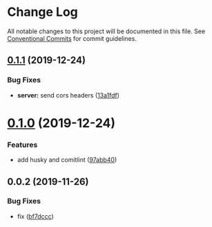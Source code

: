 # Change Log

All notable changes to this project will be documented in this file.
See [Conventional Commits](https://conventionalcommits.org) for commit guidelines.

## [0.1.1](https://github.com/NeoMix1990/semver-libs/compare/input@0.1.0...input@0.1.1) (2019-12-24)


### Bug Fixes

* **server:** send cors headers ([13a1fdf](https://github.com/NeoMix1990/semver-libs/commit/13a1fdfb0aef3e50b6a1f46ec8686e27816944a0))





# [0.1.0](https://github.com/NeoMix1990/semver-libs/compare/input@0.0.2...input@0.1.0) (2019-12-24)


### Features

* add husky and comitlint ([97abb40](https://github.com/NeoMix1990/semver-libs/commit/97abb40f704fe75a63a714af5fc90b1b41652116))





## 0.0.2 (2019-11-26)


### Bug Fixes

* fix ([bf7dccc](https://github.com/NeoMix1990/semver-libs/commit/bf7dcccd4cbdfeba45aa11b6b86c9ebaa0e10812))
